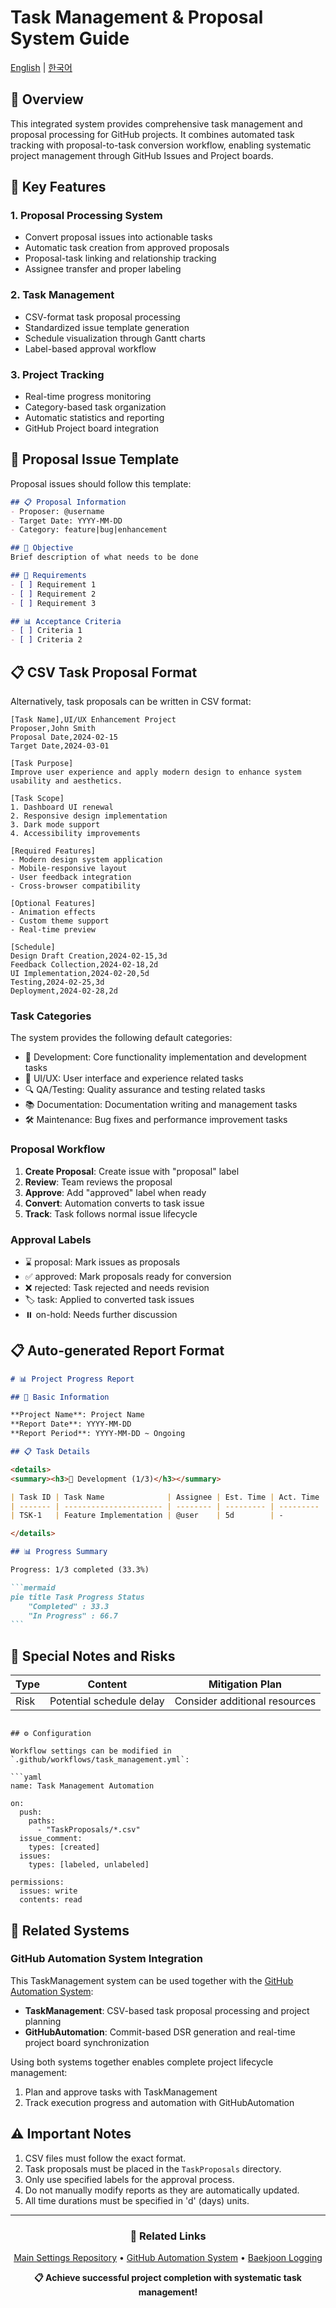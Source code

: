 # Task Management & Proposal System Guide

[English](README.en.md) | [한국어](README.md)

## 📌 Overview

This integrated system provides comprehensive task management and proposal processing for GitHub projects. It combines automated task tracking with proposal-to-task conversion workflow, enabling systematic project management through GitHub Issues and Project boards.

## 🔧 Key Features

### 1. **Proposal Processing System**
   - Convert proposal issues into actionable tasks
   - Automatic task creation from approved proposals
   - Proposal-task linking and relationship tracking
   - Assignee transfer and proper labeling

### 2. **Task Management**
   - CSV-format task proposal processing
   - Standardized issue template generation
   - Schedule visualization through Gantt charts
   - Label-based approval workflow

### 3. **Project Tracking**
   - Real-time progress monitoring
   - Category-based task organization
   - Automatic statistics and reporting
   - GitHub Project board integration

## 💫 Proposal Issue Template

Proposal issues should follow this template:

```markdown
## 📋 Proposal Information
- Proposer: @username
- Target Date: YYYY-MM-DD
- Category: feature|bug|enhancement

## 🎯 Objective
Brief description of what needs to be done

## 📝 Requirements
- [ ] Requirement 1
- [ ] Requirement 2
- [ ] Requirement 3

## 📊 Acceptance Criteria
- [ ] Criteria 1
- [ ] Criteria 2
```

## 📋 CSV Task Proposal Format

Alternatively, task proposals can be written in CSV format:

```csv
[Task Name],UI/UX Enhancement Project
Proposer,John Smith
Proposal Date,2024-02-15
Target Date,2024-03-01

[Task Purpose]
Improve user experience and apply modern design to enhance system usability and aesthetics.

[Task Scope]
1. Dashboard UI renewal
2. Responsive design implementation
3. Dark mode support
4. Accessibility improvements

[Required Features]
- Modern design system application
- Mobile-responsive layout
- User feedback integration
- Cross-browser compatibility

[Optional Features]
- Animation effects
- Custom theme support
- Real-time preview

[Schedule]
Design Draft Creation,2024-02-15,3d
Feedback Collection,2024-02-18,2d
UI Implementation,2024-02-20,5d
Testing,2024-02-25,3d
Deployment,2024-02-28,2d
```

### Task Categories

The system provides the following default categories:

- 🔧 Development: Core functionality implementation and development tasks
- 🎨 UI/UX: User interface and experience related tasks
- 🔍 QA/Testing: Quality assurance and testing related tasks
- 📚 Documentation: Documentation writing and management tasks
- 🛠️ Maintenance: Bug fixes and performance improvement tasks

### Proposal Workflow

1. **Create Proposal**: Create issue with "proposal" label
2. **Review**: Team reviews the proposal
3. **Approve**: Add "approved" label when ready
4. **Convert**: Automation converts to task issue
5. **Track**: Task follows normal issue lifecycle

### Approval Labels

- ⌛ proposal: Mark issues as proposals
- ✅ approved: Mark proposals ready for conversion
- ❌ rejected: Task rejected and needs revision
- 🏷️ task: Applied to converted task issues
- ⏸️ on-hold: Needs further discussion

## 📋 Auto-generated Report Format

````markdown
# 📊 Project Progress Report

## 📌 Basic Information

**Project Name**: Project Name
**Report Date**: YYYY-MM-DD
**Report Period**: YYYY-MM-DD ~ Ongoing

## 📋 Task Details

<details>
<summary><h3>🔧 Development (1/3)</h3></summary>

| Task ID | Task Name              | Assignee | Est. Time | Act. Time | Status         | Priority |
| ------- | ---------------------- | -------- | --------- | --------- | -------------- | -------- |
| TSK-1   | Feature Implementation | @user    | 5d        | -         | 🟡 In Progress | -        |

</details>

## 📊 Progress Summary

Progress: 1/3 completed (33.3%)

```mermaid
pie title Task Progress Status
    "Completed" : 33.3
    "In Progress" : 66.7
```
````

## 📝 Special Notes and Risks

| Type | Content                  | Mitigation Plan               |
| ---- | ------------------------ | ----------------------------- |
| Risk | Potential schedule delay | Consider additional resources |

````

## ⚙️ Configuration

Workflow settings can be modified in `.github/workflows/task_management.yml`:

```yaml
name: Task Management Automation

on:
  push:
    paths:
      - "TaskProposals/*.csv"
  issue_comment:
    types: [created]
  issues:
    types: [labeled, unlabeled]

permissions:
  issues: write
  contents: read
````

## 🔗 Related Systems

### GitHub Automation System Integration
This TaskManagement system can be used together with the [GitHub Automation System](../GitHubAutomation/):

- **TaskManagement**: CSV-based task proposal processing and project planning
- **GitHubAutomation**: Commit-based DSR generation and real-time project board synchronization

Using both systems together enables complete project lifecycle management:
1. Plan and approve tasks with TaskManagement
2. Track execution progress and automation with GitHubAutomation

## ⚠️ Important Notes

1. CSV files must follow the exact format.
2. Task proposals must be placed in the `TaskProposals` directory.
3. Only use specified labels for the approval process.
4. Do not manually modify reports as they are automatically updated.
5. All time durations must be specified in 'd' (days) units.

---

<div align="center">

### 🔗 Related Links

[Main Settings Repository](../../) • 
[GitHub Automation System](../GitHubAutomation/) •
[Baekjoon Logging](../BaekjoonLogging/)

**📋 Achieve successful project completion with systematic task management!**

</div>
